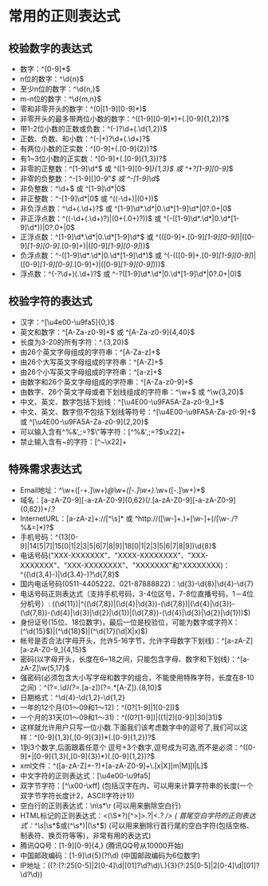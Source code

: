 # 常用的正则表达式

## 校验数字的表达式
* 数字：^[0-9]*$
* n位的数字：^\d{n}$
* 至少n位的数字：^\d{n,}$
* m-n位的数字：^\d{m,n}$
* 零和非零开头的数字：^(0|[1-9][0-9]*)$
* 非零开头的最多带两位小数的数字：^([1-9][0-9]*)+(\.[0-9]{1,2})?$
* 带1-2位小数的正数或负数：^(\-)?\d+(\.\d{1,2})$
* 正数、负数、和小数：^(\-|\+)?\d+(\.\d+)?$
* 有两位小数的正实数：^[0-9]+(\.[0-9]{2})?$
* 有1~3位小数的正实数：^[0-9]+(\.[0-9]{1,3})?$
* 非零的正整数：^[1-9]\d*$ 或 ^([1-9][0-9]*){1,3}$ 或 ^\+?[1-9][0-9]*$
* 非零的负整数：^\-[1-9][]0-9"*$ 或 ^-[1-9]\d*$
* 非负整数：^\d+$ 或 ^[1-9]\d*|0$
* 非正整数：^-[1-9]\d*|0$ 或 ^((-\d+)|(0+))$
* 非负浮点数：^\d+(\.\d+)?$ 或 ^[1-9]\d*\.\d*|0\.\d*[1-9]\d*|0?\.0+|0$
* 非正浮点数：^((-\d+(\.\d+)?)|(0+(\.0+)?))$ 或 ^(-([1-9]\d*\.\d*|0\.\d*[1-9]\d*))|0?\.0+|0$
* 正浮点数：^[1-9]\d*\.\d*|0\.\d*[1-9]\d*$ 或 ^(([0-9]+\.[0-9]*[1-9][0-9]*)|([0-9]*[1-9][0-9]*\.[0-9]+)|([0-9]*[1-9][0-9]*))$
* 负浮点数：^-([1-9]\d*\.\d*|0\.\d*[1-9]\d*)$ 或 ^(-(([0-9]+\.[0-9]*[1-9][0-9]*)|([0-9]*[1-9][0-9]*\.[0-9]+)|([0-9]*[1-9][0-9]*)))$
* 浮点数：^(-?\d+)(\.\d+)?$ 或 ^-?([1-9]\d*\.\d*|0\.\d*[1-9]\d*|0?\.0+|0)$
## 校验字符的表达式
* 汉字：^[\u4e00-\u9fa5]{0,}$
* 英文和数字：^[A-Za-z0-9]+$ 或 ^[A-Za-z0-9]{4,40}$
* 长度为3-20的所有字符：^.{3,20}$
* 由26个英文字母组成的字符串：^[A-Za-z]+$
* 由26个大写英文字母组成的字符串：^[A-Z]+$
* 由26个小写英文字母组成的字符串：^[a-z]+$
* 由数字和26个英文字母组成的字符串：^[A-Za-z0-9]+$
* 由数字、26个英文字母或者下划线组成的字符串：^\w+$ 或 ^\w{3,20}$
* 中文、英文、数字包括下划线：^[\u4E00-\u9FA5A-Za-z0-9_]+$
* 中文、英文、数字但不包括下划线等符号：^[\u4E00-\u9FA5A-Za-z0-9]+$ 或 ^[\u4E00-\u9FA5A-Za-z0-9]{2,20}$
* 可以输入含有^%&',;=?$\"等字符：[^%&',;=?$\x22]+
* 禁止输入含有~的字符：[^~\x22]+
## 特殊需求表达式
* Email地址：^\w+([-+.]\w+)*@\w+([-.]\w+)*\.\w+([-.]\w+)*$
* 域名：[a-zA-Z0-9][-a-zA-Z0-9]{0,62}(/.[a-zA-Z0-9][-a-zA-Z0-9]{0,62})+/.?
* InternetURL：[a-zA-z]+://[^\s]* 或 ^http://([\w-]+\.)+[\w-]+(/[\w-./?%&=]*)?$
* 手机号码：^(13[0-9]|14[5|7]|15[0|1|2|3|5|6|7|8|9]|18[0|1|2|3|5|6|7|8|9])\d{8}$
* 电话号码("XXX-XXXXXXX"、"XXXX-XXXXXXXX"、"XXX-XXXXXXX"、"XXX-XXXXXXXX"、"XXXXXXX"和"XXXXXXXX)：^(\(\d{3,4}-)|\d{3.4}-)?\d{7,8}$
* 国内电话号码(0511-4405222、021-87888822)：\d{3}-\d{8}|\d{4}-\d{7}
* 电话号码正则表达式（支持手机号码，3-4位区号，7-8位直播号码，1－4位分机号）: ((\d{11})|^((\d{7,8})|(\d{4}|\d{3})-(\d{7,8})|(\d{4}|\d{3})-(\d{7,8})-(\d{4}|\d{3}|\d{2}|\d{1})|(\d{7,8})-(\d{4}|\d{3}|\d{2}|\d{1}))$)
* 身份证号(15位、18位数字)，最后一位是校验位，可能为数字或字符X：(^\d{15}$)|(^\d{18}$)|(^\d{17}(\d|X|x)$)
* 帐号是否合法(字母开头，允许5-16字节，允许字母数字下划线)：^[a-zA-Z][a-zA-Z0-9_]{4,15}$
* 密码(以字母开头，长度在6~18之间，只能包含字母、数字和下划线)：^[a-zA-Z]\w{5,17}$
* 强密码(必须包含大小写字母和数字的组合，不能使用特殊字符，长度在8-10之间)：^(?=.*\d)(?=.*[a-z])(?=.*[A-Z]).{8,10}$
* 日期格式：^\d{4}-\d{1,2}-\d{1,2}
* 一年的12个月(01～09和1～12)：^(0?[1-9]|1[0-2])$
* 一个月的31天(01～09和1～31)：^((0?[1-9])|((1|2)[0-9])|30|31)$
* 这样就允许用户只写一位小数.下面我们该考虑数字中的逗号了,我们可以这样：^[0-9]{1,3}(,[0-9]{3})*(.[0-9]{1,2})?$
* 1到3个数字,后面跟着任意个 逗号+3个数字,逗号成为可选,而不是必须：^([0-9]+|[0-9]{1,3}(,[0-9]{3})*)(.[0-9]{1,2})?$
* xml文件：^([a-zA-Z]+-?)+[a-zA-Z0-9]+\\.[x|X][m|M][l|L]$
* 中文字符的正则表达式：[\u4e00-\u9fa5]
* 双字节字符：[^\x00-\xff] (包括汉字在内，可以用来计算字符串的长度(一个双字节字符长度计2，ASCII字符计1))
* 空白行的正则表达式：\n\s*\r (可以用来删除空白行)
* HTML标记的正则表达式：<(\S*?)[^>]*>.*?|<.*? /> ( 首尾空白字符的正则表达式：^\s*|\s*$或(^\s*)|(\s*$) (可以用来删除行首行尾的空白字符(包括空格、制表符、换页符等等)，非常有用的表达式)
* 腾讯QQ号：[1-9][0-9]{4,} (腾讯QQ号从10000开始)
* 中国邮政编码：[1-9]\d{5}(?!\d) (中国邮政编码为6位数字)
* IP地址：((?:(?:25[0-5]|2[0-4]\\d|[01]?\\d?\\d)\\.){3}(?:25[0-5]|2[0-4]\\d|[01]?\\d?\\d))
